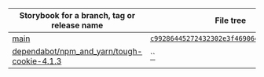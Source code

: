 | Storybook for a branch, tag or release name | File tree |
| ---------------------------                 | --------- |
| [main](https://boonya.github.io/cra/main) | [`c99286445272432302e3f46906c46bf04cdd2cd9`](https://github.com/boonya/cra/tree/c99286445272432302e3f46906c46bf04cdd2cd9) |
| [dependabot/npm_and_yarn/tough-cookie-4.1.3](https://boonya.github.io/cra/dependabot/npm_and_yarn/tough-cookie-4.1.3) | [``](https://github.com/boonya/cra/tree/) |
